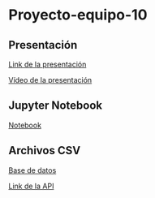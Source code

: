 # Proyecto-equipo-10

## Presentación
[Link de la presentación]()

[Vídeo de la presentación]()

## Jupyter Notebook

[Notebook]()

## Archivos CSV

[Base de datos]()

[Link de la API](https://dev.socrata.com/foundry/data.ny.gov/8itk-gcdy)
